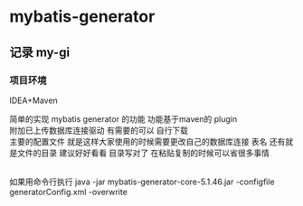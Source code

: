 # mybatis-generator
## 记录 my-gi
### 项目环境
  IDEA+Maven

简单的实现 mybatis generator 的功能 
 功能基于maven的 plugin<br>附加已上传数据库连接驱动 有需要的可以 自行下载
 <br>主要的配置文件 就是这样大家使用的时候需要更改自己的数据库连接 表名 还有就是文件的目录 建议好好看看 目录写对了 在粘贴复制的时候可以省很多事情
 
 <br>如果用命令行执行
 java -jar mybatis-generator-core-5.1.46.jar -configfile generatorConfig.xml -overwrite
 
